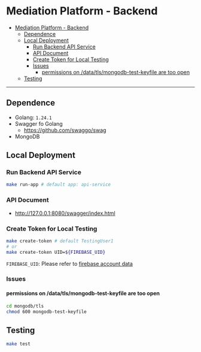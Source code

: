 # Mediation Platform - Backend

- [Mediation Platform - Backend](#mediation-platform---backend)
  - [Dependence](#dependence)
  - [Local Deployment](#local-deployment)
    - [Run Backend API Service](#run-backend-api-service)
    - [API Document](#api-document)
    - [Create Token for Local Testing](#create-token-for-local-testing)
    - [Issues](#issues)
      - [permissions on /data/tls/mongodb-test-keyfile are too open](#permissions-on-datatlsmongodb-test-keyfile-are-too-open)
  - [Testing](#testing)

---

## Dependence

- Golang: `1.24.1`
- Swagger fo Golang
  - https://github.com/swaggo/swag
- MongoDB

## Local Deployment

### Run Backend API Service

```bash
make run-app # default app: api-service
```

### API Document

- http://127.0.0.1:8080/swagger/index.html

### Create Token for Local Testing

```bash
make create-token # default TestingUser1
# or
make create-token UID=${FIREBASE_UID}
```

`FIREBASE_UID`: Please refer to [firebase account data](./firebase/emulator_data/auth_export/accounts.json)

### Issues

#### permissions on /data/tls/mongodb-test-keyfile are too open

```bash
cd mongodb/tls
chmod 600 mongodb-test-keyfile
```

## Testing

```bash
make test
```
